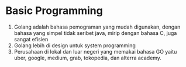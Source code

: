 # Basic Programming

1. Golang adalah bahasa pemograman yang mudah digunakan, dengan bahasa yang simpel tidak seribet java, mirip dengan bahasa C, juga sangat efisien
2. Golang lebih di design untuk system programming
3. Perusahaan di lokal dan luar negeri yang memakai bahasa GO yaitu uber, google, medium, grab, tokopedia, dan alterra academy.
